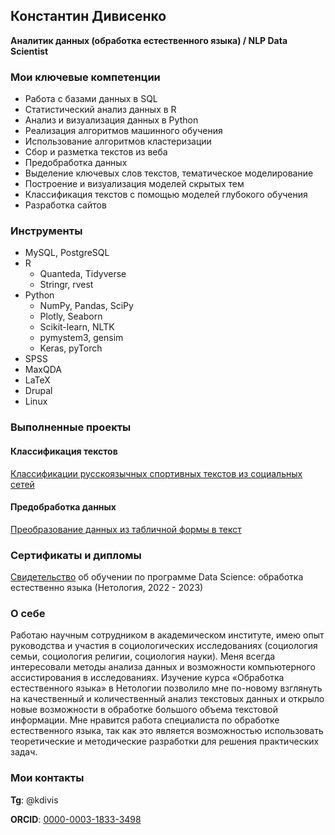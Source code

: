 ## Константин Дивисенко
**Аналитик данных (обработка естественного языка) / NLP Data Scientist**

### Мои ключевые компетенции
- Работа с базами данных в SQL
- Статистический анализ данных в R
- Анализ и визуализация данных в Python
- Реализация алгоритмов машинного обучения
- Использование алгоритмов кластеризации
- Сбор и разметка текстов из веба
- Предобработка данных
- Выделение ключевых слов текстов, тематическое моделирование 
- Построение и визуализация моделей скрытых тем
- Классификация текстов с помощью моделей глубокого обучения
- Разработка сайтов

### Инструменты
- MySQL, PostgreSQL
- R
	- Quanteda, Tidyverse
	- Stringr, rvest
- Python
	- NumPy, Pandas, SciPy
	- Plotly, Seaborn
	- Scikit-learn, NLTK
	- pymystem3, gensim
	- Keras, pyTorch
- SPSS
- MaxQDA
- LaTeX
- Drupal
- Linux

### Выполненные проекты

#### Классификация текстов
[Классификации русскоязычных спортивных текстов из социальных сетей](https://github.com/constdivis/Classification-of-Russian-language-sports-texts)

#### Предобработка данных
[Преобразование данных из табличной формы в текст](https://github.com/constdivis/registration-form-data-preprocessing)

### Сертификаты и дипломы
[Свидетельство](pict/certificate_Netotgy_DS_NLP.png) об обучении по программе Data Science: обработка естественно языка (Нетология, 2022 - 2023)

### О себе
Работаю научным сотрудником в академическом институте, имею опыт руководства и участия в социологических исследованиях (социология семьи, социология религии, социология науки). Меня всегда интересовали методы анализа данных и возможности компьютерного ассистирования в исследованиях. Изучение курса «Обработка естественного языка» в Нетологии позволило мне по-новому взглянуть на качественный и количественный анализ текстовых данных и открыло новые возможности в обработке большого объема текстовой информации. Мне нравится работа специалиста по обработке естественного языка, так как это является возможностью использовать теоретические и методические разработки для решения практических задач. 

### Мои контакты
**Tg**: @kdivis

**ORCID**: [0000-0003-1833-3498](https://orcid.org/0000-0003-1833-3498)

